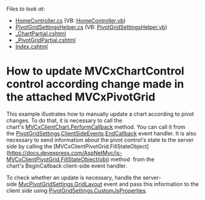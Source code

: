 <!-- default file list -->
*Files to look at*:

* [HomeController.cs](./CS/MvcPivotChartIntegration/Controllers/HomeController.cs) (VB: [HomeController.vb](./VB/MvcPivotChartIntegration/Controllers/HomeController.vb))
* [PivotGridSettingsHelper.cs](./CS/MvcPivotChartIntegration/Helper/PivotGridSettingsHelper.cs) (VB: [PivotGridSettingsHelper.vb](./VB/MvcPivotChartIntegration/Helper/PivotGridSettingsHelper.vb))
* [_ChartPartial.cshtml](./CS/MvcPivotChartIntegration/Views/Home/_ChartPartial.cshtml)
* [_PivotGridPartial.cshtml](./CS/MvcPivotChartIntegration/Views/Home/_PivotGridPartial.cshtml)
* [Index.cshtml](./CS/MvcPivotChartIntegration/Views/Home/Index.cshtml)
<!-- default file list end -->
# How to update MVCxChartControl control according change made in the attached MVCxPivotGrid


This example illustrates how to manually update a chart according to pivot changes. To do that, it is necessary to call the chart's [MVCxClientChart.PerformCallback](https://docs.devexpress.com/AspNetMvc/js-MVCxClientChart.PerformCallback(data)) method. You can call it from the [PivotGridSettings](https://docs.devexpress.com/AspNetMvc/DevExpress.Web.Mvc.PivotGridSettings).[ClientSideEvents](https://docs.devexpress.com/AspNetMvc/DevExpress.Web.Mvc.PivotGridSettings.ClientSideEvents).[EndCallback](https://docs.devexpress.com/AspNet/DevExpress.Web.ASPxPivotGrid.PivotGridClientSideEvents.EndCallback) event handler. It is also necessary to send information about the pivot control's state to the server side by calling the [MVCxClientPivotGrid.FillStateObject](https://docs.devexpress.com/AspNetMvc/js-MVCxClientPivotGrid.FillStateObject(obj) method  from the chart's BeginCallback client-side event handler.

To check whether an update is necessary, handle the server-side [MvcPivotGridSettings.GridLayout](https://docs.devexpress.com/AspNetMvc/DevExpress.Web.Mvc.PivotGridSettings.GridLayout) event and pass this information to the client side using [PivotGridSettings.CustomJsProperties](https://docs.devexpress.com/AspNetMvc/DevExpress.Web.Mvc.PivotGridSettings.CustomJsProperties?p=netframework).
